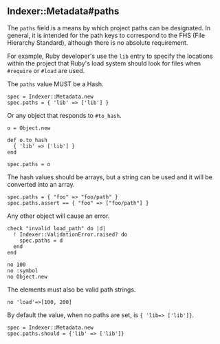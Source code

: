 ## Indexer::Metadata#paths

The `paths` field is a means by which project paths can be designated.
In general, it is intended for the path keys to correspond to the FHS
(File Hierarchy Standard), although there is no absolute requirement.

For example, Ruby developer's use the `lib` entry to specify the locations
within the project that Ruby's load system should look for files when `#require`
or `#load` are used.

The `paths` value MUST be a Hash.

    spec = Indexer::Metadata.new
    spec.paths = { 'lib' => ['lib'] }

Or any object that responds to `#to_hash`.

    o = Object.new

    def o.to_hash
      { 'lib' => ['lib'] }
    end

    spec.paths = o

The hash values should be arrays, but a string can be used and it
will be converted into an array.

    spec.paths = { "foo" => "foo/path" }
    spec.paths.assert == { "foo" => ["foo/path"] }

Any other object will cause an error.

    check "invalid load_path" do |d|
      ! Indexer::ValidationError.raised? do
        spec.paths = d
      end
    end

    no 100
    no :symbol
    no Object.new

The elements must also be valid path strings.

    no 'load'=>[100, 200]

By default the value, when no paths are set, is `{ 'lib=> ['lib']}`.

    spec = Indexer::Metadata.new
    spec.paths.should = {'lib' => ['lib']}


